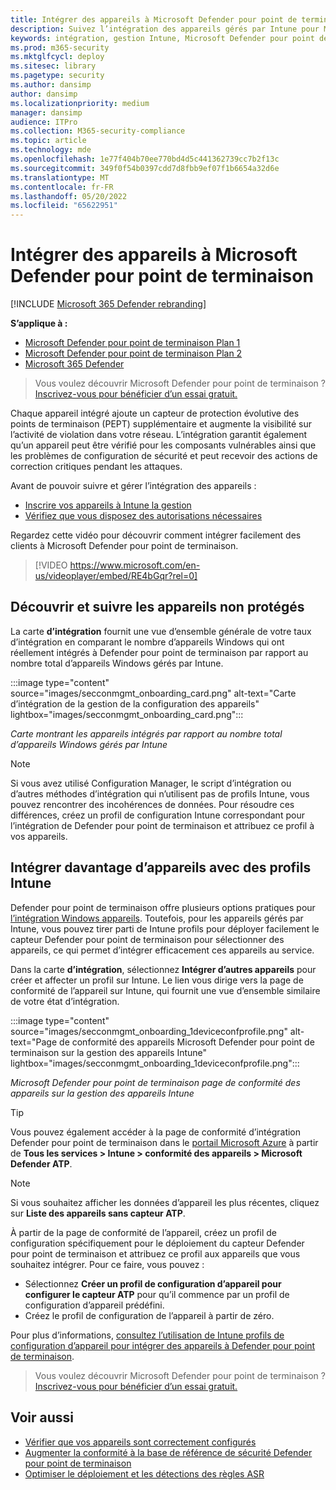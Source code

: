 ```yaml
---
title: Intégrer des appareils à Microsoft Defender pour point de terminaison
description: Suivez l’intégration des appareils gérés par Intune pour Microsoft Defender pour point de terminaison et augmenter le taux d’intégration.
keywords: intégration, gestion Intune, Microsoft Defender pour point de terminaison, Microsoft Defender, Windows Defender, gestion de la configuration
ms.prod: m365-security
ms.mktglfcycl: deploy
ms.sitesec: library
ms.pagetype: security
ms.author: dansimp
author: dansimp
ms.localizationpriority: medium
manager: dansimp
audience: ITPro
ms.collection: M365-security-compliance
ms.topic: article
ms.technology: mde
ms.openlocfilehash: 1e77f404b70ee770bd4d5c441362739cc7b2f13c
ms.sourcegitcommit: 349f0f54b0397cdd7d8fbb9ef07f1b6654a32d6e
ms.translationtype: MT
ms.contentlocale: fr-FR
ms.lasthandoff: 05/20/2022
ms.locfileid: "65622951"
---
```

# <a name="get-devices-onboarded-to-microsoft-defender-for-endpoint"></a>Intégrer des appareils à Microsoft Defender pour point de terminaison

[!INCLUDE [Microsoft 365 Defender rebranding](../../includes/microsoft-defender.md)]

**S’applique à :**
- [Microsoft Defender pour point de terminaison Plan 1](https://go.microsoft.com/fwlink/p/?linkid=2154037)
- [Microsoft Defender pour point de terminaison Plan 2](https://go.microsoft.com/fwlink/p/?linkid=2154037)
- [Microsoft 365 Defender](https://go.microsoft.com/fwlink/?linkid=2118804)

> Vous voulez découvrir Microsoft Defender pour point de terminaison ? [Inscrivez-vous pour bénéficier d’un essai gratuit.](https://signup.microsoft.com/create-account/signup?products=7f379fee-c4f9-4278-b0a1-e4c8c2fcdf7e&ru=https://aka.ms/MDEp2OpenTrial?ocid=docs-wdatp-onboardconfigure-abovefoldlink)

Chaque appareil intégré ajoute un capteur de protection évolutive des points de terminaison (PEPT) supplémentaire et augmente la visibilité sur l’activité de violation dans votre réseau. L’intégration garantit également qu’un appareil peut être vérifié pour les composants vulnérables ainsi que les problèmes de configuration de sécurité et peut recevoir des actions de correction critiques pendant les attaques.

Avant de pouvoir suivre et gérer l’intégration des appareils :

- [Inscrire vos appareils à Intune la gestion](configure-machines.md#enroll-devices-to-intune-management)
- [Vérifiez que vous disposez des autorisations nécessaires](configure-machines.md#obtain-required-permissions)

Regardez cette vidéo pour découvrir comment intégrer facilement des clients à Microsoft Defender pour point de terminaison.
> [!VIDEO https://www.microsoft.com/en-us/videoplayer/embed/RE4bGqr?rel=0]

## <a name="discover-and-track-unprotected-devices"></a>Découvrir et suivre les appareils non protégés

La carte **d’intégration** fournit une vue d’ensemble générale de votre taux d’intégration en comparant le nombre d’appareils Windows qui ont réellement intégrés à Defender pour point de terminaison par rapport au nombre total d’appareils Windows gérés par Intune.

:::image type="content" source="images/secconmgmt_onboarding_card.png" alt-text="Carte d’intégration de la gestion de la configuration des appareils" lightbox="images/secconmgmt_onboarding_card.png":::

*Carte montrant les appareils intégrés par rapport au nombre total d’appareils Windows gérés par Intune*

> [!NOTE]
> Si vous avez utilisé Configuration Manager, le script d’intégration ou d’autres méthodes d’intégration qui n’utilisent pas de profils Intune, vous pouvez rencontrer des incohérences de données. Pour résoudre ces différences, créez un profil de configuration Intune correspondant pour l’intégration de Defender pour point de terminaison et attribuez ce profil à vos appareils.

## <a name="onboard-more-devices-with-intune-profiles"></a>Intégrer davantage d’appareils avec des profils Intune

Defender pour point de terminaison offre plusieurs options pratiques pour [l’intégration Windows appareils](onboard-configure.md). Toutefois, pour les appareils gérés par Intune, vous pouvez tirer parti de Intune profils pour déployer facilement le capteur Defender pour point de terminaison pour sélectionner des appareils, ce qui permet d’intégrer efficacement ces appareils au service.

Dans la carte **d’intégration**, sélectionnez **Intégrer d’autres appareils** pour créer et affecter un profil sur Intune. Le lien vous dirige vers la page de conformité de l’appareil sur Intune, qui fournit une vue d’ensemble similaire de votre état d’intégration.

:::image type="content" source="images/secconmgmt_onboarding_1deviceconfprofile.png" alt-text="Page de conformité des appareils Microsoft Defender pour point de terminaison sur la gestion des appareils Intune" lightbox="images/secconmgmt_onboarding_1deviceconfprofile.png":::

*Microsoft Defender pour point de terminaison page de conformité des appareils sur la gestion des appareils Intune*

> [!TIP]
> Vous pouvez également accéder à la page de conformité d’intégration Defender pour point de terminaison dans le [portail Microsoft Azure](https://portal.azure.com/) à partir de **Tous les services > Intune > conformité des appareils > Microsoft Defender ATP**.

> [!NOTE]
> Si vous souhaitez afficher les données d’appareil les plus récentes, cliquez sur **Liste des appareils sans capteur ATP**.

À partir de la page de conformité de l’appareil, créez un profil de configuration spécifiquement pour le déploiement du capteur Defender pour point de terminaison et attribuez ce profil aux appareils que vous souhaitez intégrer. Pour ce faire, vous pouvez :

- Sélectionnez **Créer un profil de configuration d’appareil pour configurer le capteur ATP** pour qu’il commence par un profil de configuration d’appareil prédéfini.
- Créez le profil de configuration de l’appareil à partir de zéro.

Pour plus d’informations, [consultez l’utilisation de Intune profils de configuration d’appareil pour intégrer des appareils à Defender pour point de terminaison](/intune/advanced-threat-protection#onboard-devices-by-using-a-configuration-profile).

> Vous voulez découvrir Microsoft Defender pour point de terminaison ? [Inscrivez-vous pour bénéficier d’un essai gratuit.](https://signup.microsoft.com/create-account/signup?products=7f379fee-c4f9-4278-b0a1-e4c8c2fcdf7e&ru=https://aka.ms/MDEp2OpenTrial?ocid=docs-wdatp-onboardconfigure-belowfoldlink)

## <a name="related-topics"></a>Voir aussi

- [Vérifier que vos appareils sont correctement configurés](configure-machines.md)
- [Augmenter la conformité à la base de référence de sécurité Defender pour point de terminaison](configure-machines-security-baseline.md)
- [Optimiser le déploiement et les détections des règles ASR](configure-machines-asr.md)
